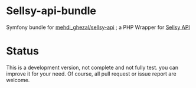 # Sellsy-api-bundle

Symfony bundle for [mehdi_ghezal/sellsy-api](https://github.com/mehdi-ghezal/sellsy-api) ; a PHP Wrapper for [Sellsy API](https://www.sellsy.fr/)

# Status 

This is a development version, not complete and not fully test. you can improve it for your need.
Of course, all pull request or issue report are welcome.
